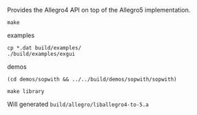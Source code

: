 Provides the Allegro4 API on top of the Allegro5 implementation. 

```shell
make
```

examples
```shell
cp *.dat build/examples/
./build/examples/exgui
```

demos
```shell
(cd demos/sopwith && ../../build/demos/sopwith/sopwith)
```


```shell
make library
```
Will generated `build/allegro/liballegro4-to-5.a`